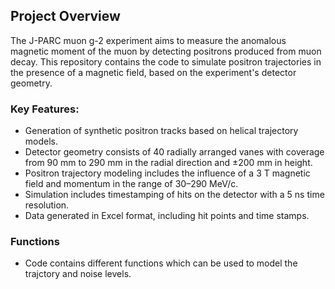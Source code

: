 ## Project Overview

The J-PARC muon g-2 experiment aims to measure the anomalous magnetic moment of the muon by detecting positrons produced from muon decay.
This repository contains the code to simulate positron trajectories in the presence of a magnetic field, based on the experiment's detector geometry.

### Key Features:
- Generation of synthetic positron tracks based on helical trajectory models.
- Detector geometry consists of 40 radially arranged vanes with coverage from 90 mm to 290 mm in the radial direction and ±200 mm in height.
- Positron trajectory modeling includes the influence of a 3 T magnetic field and momentum in the range of 30–290 MeV/c.
- Simulation includes timestamping of hits on the detector with a 5 ns time resolution.
- Data generated in Excel format, including hit points and time stamps.

### Functions
- Code contains different functions which can be used to model the trajctory and noise levels.

